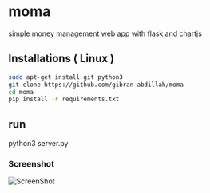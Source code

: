 # moma
simple money management web app with flask and chartjs 

## Installations ( Linux ) 


```sh
sudo apt-get install git python3 
git clone https://github.com/gibran-abdillah/moma
cd moma
pip install -r requirements.txt 
```

## run

python3 server.py 

### Screenshot

![ScreenShot](https://raw.github.com/gibran-abdillah/moma/main/screenshot.jpg)


